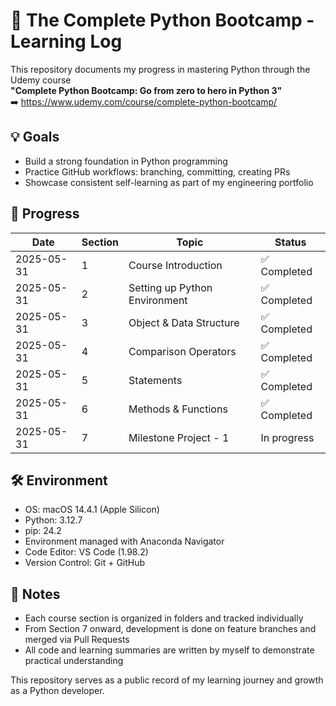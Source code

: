# 🐍 The Complete Python Bootcamp - Learning Log

This repository documents my progress in mastering Python through the Udemy course  
**"Complete Python Bootcamp: Go from zero to hero in Python 3"**  
➡️ https://www.udemy.com/course/complete-python-bootcamp/

## 💡 Goals

- Build a strong foundation in Python programming
- Practice GitHub workflows: branching, committing, creating PRs
- Showcase consistent self-learning as part of my engineering portfolio

## 📅 Progress

| Date       | Section | Topic                            | Status       |
|------------|---------|-----------------------------------|--------------|
| 2025-05-31 | 1       | Course Introduction               | ✅ Completed |
| 2025-05-31 | 2       | Setting up Python Environment     | ✅ Completed |
| 2025-05-31 | 3       | Object & Data Structure           | ✅ Completed |
| 2025-05-31 | 4       | Comparison Operators              | ✅ Completed |
| 2025-05-31 | 5       | Statements                        | ✅ Completed |
| 2025-05-31 | 6       | Methods & Functions               | ✅ Completed |
| 2025-05-31 | 7       | Milestone Project - 1             | In progress |

## 🛠 Environment

- OS: macOS 14.4.1 (Apple Silicon)
- Python: 3.12.7
- pip: 24.2
- Environment managed with Anaconda Navigator
- Code Editor: VS Code (1.98.2)
- Version Control: Git + GitHub

## 📓 Notes

- Each course section is organized in folders and tracked individually
- From Section 7 onward, development is done on feature branches and merged via Pull Requests
- All code and learning summaries are written by myself to demonstrate practical understanding

This repository serves as a public record of my learning journey and growth as a Python developer.